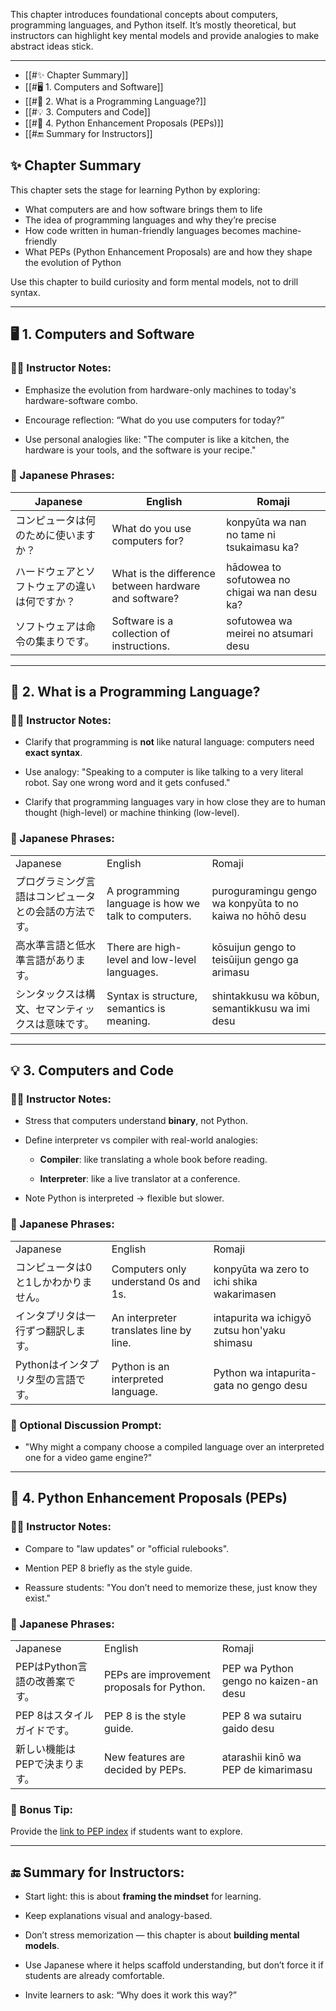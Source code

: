 This chapter introduces foundational concepts about computers, programming languages, and Python itself. It’s mostly theoretical, but instructors can highlight key mental models and provide analogies to make abstract ideas stick.

---
- [[#✨ Chapter Summary]]
- [[#🖥️ 1. Computers and Software]]
- [[#🧾 2. What is a Programming Language?]]
- [[#💡 3. Computers and Code]]
- [[#📜 4. Python Enhancement Proposals (PEPs)]]
- [[#🔚 Summary for Instructors]]

## ✨ Chapter Summary

This chapter sets the stage for learning Python by exploring:

- What computers are and how software brings them to life
- The idea of programming languages and why they’re precise
- How code written in human-friendly languages becomes machine-friendly
- What PEPs (Python Enhancement Proposals) are and how they shape the evolution of Python

Use this chapter to build curiosity and form mental models, not to drill syntax.

---

## 🖥️ 1. Computers and Software

### 🧑‍🏫 Instructor Notes:

- Emphasize the evolution from hardware-only machines to today's hardware-software combo.
    
- Encourage reflection: “What do you use computers for today?”
    
- Use personal analogies like: "The computer is like a kitchen, the hardware is your tools, and the software is your recipe."
    

### 📣 Japanese Phrases:

|Japanese|English|Romaji|
|---|---|---|
|コンピュータは何のために使いますか？|What do you use computers for?|konpyūta wa nan no tame ni tsukaimasu ka?|
|ハードウェアとソフトウェアの違いは何ですか？|What is the difference between hardware and software?|hādowea to sofutowea no chigai wa nan desu ka?|
|ソフトウェアは命令の集まりです。|Software is a collection of instructions.|sofutowea wa meirei no atsumari desu|

---

## 🧾 2. What is a Programming Language?

### 🧑‍🏫 Instructor Notes:

- Clarify that programming is **not** like natural language: computers need **exact syntax**.
    
- Use analogy: "Speaking to a computer is like talking to a very literal robot. Say one wrong word and it gets confused."
    
- Clarify that programming languages vary in how close they are to human thought (high-level) or machine thinking (low-level).
    

### 📣 Japanese Phrases:

|   |   |   |
|---|---|---|
|Japanese|English|Romaji|
|プログラミング言語はコンピュータとの会話の方法です。|A programming language is how we talk to computers.|puroguramingu gengo wa konpyūta to no kaiwa no hōhō desu|
|高水準言語と低水準言語があります。|There are high-level and low-level languages.|kōsuijun gengo to teisūijun gengo ga arimasu|
|シンタックスは構文、セマンティックスは意味です。|Syntax is structure, semantics is meaning.|shintakkusu wa kōbun, semantikkusu wa imi desu|

---

## 💡 3. Computers and Code

### 🧑‍🏫 Instructor Notes:

- Stress that computers understand **binary**, not Python.
    
- Define interpreter vs compiler with real-world analogies:
    
    - **Compiler**: like translating a whole book before reading.
        
    - **Interpreter**: like a live translator at a conference.
        
- Note Python is interpreted → flexible but slower.
    

### 📣 Japanese Phrases:

|   |   |   |
|---|---|---|
|Japanese|English|Romaji|
|コンピュータは0と1しかわかりません。|Computers only understand 0s and 1s.|konpyūta wa zero to ichi shika wakarimasen|
|インタプリタは一行ずつ翻訳します。|An interpreter translates line by line.|intapurita wa ichigyō zutsu hon'yaku shimasu|
|Pythonはインタプリタ型の言語です。|Python is an interpreted language.|Python wa intapurita-gata no gengo desu|

### 🧪 Optional Discussion Prompt:

- "Why might a company choose a compiled language over an interpreted one for a video game engine?"
    

---

## 📜 4. Python Enhancement Proposals (PEPs)

### 🧑‍🏫 Instructor Notes:

- Compare to "law updates" or "official rulebooks".
    
- Mention PEP 8 briefly as the style guide.
    
- Reassure students: "You don’t need to memorize these, just know they exist."
    

### 📣 Japanese Phrases:

|   |   |   |
|---|---|---|
|Japanese|English|Romaji|
|PEPはPython言語の改善案です。|PEPs are improvement proposals for Python.|PEP wa Python gengo no kaizen-an desu|
|PEP 8はスタイルガイドです。|PEP 8 is the style guide.|PEP 8 wa sutairu gaido desu|
|新しい機能はPEPで決まります。|New features are decided by PEPs.|atarashii kinō wa PEP de kimarimasu|

### 🔎 Bonus Tip:

Provide the [link to PEP index](https://peps.python.org/) if students want to explore.

---

## 🔚 Summary for Instructors:

- Start light: this is about **framing the mindset** for learning.
    
- Keep explanations visual and analogy-based.
    
- Don’t stress memorization — this chapter is about **building mental models**.
    
- Use Japanese where it helps scaffold understanding, but don’t force it if students are already comfortable.
    
- Invite learners to ask: “Why does it work this way?”